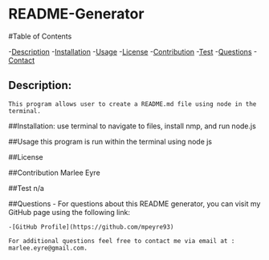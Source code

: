 # README-Generator

  #Table of Contents


  -[Description](#description)
  -[Installation](#installation)
  -[Usage](#usage)
  -[License](#license)
  -[Contribution](#contribution)
  -[Test](#test)
  -[Questions](#questions)
  -[Contact](#email,#username)

  ## Description:
    
    This program allows user to create a README.md file using node in the terminal.

  ##Installation:
    use terminal to navigate to files, install nmp, and run node.js

  ##Usage
    this program is run within the terminal using node js

  ##License
    

  ##Contribution
    Marlee Eyre

  ##Test
    n/a

  ##Questions - For questions about this README generator, you can visit my GitHub page using the following link:
  
    -[GitHub Profile](https://github.com/mpeyre93)

    For additional questions feel free to contact me via email at : marlee.eyre@gmail.com.
